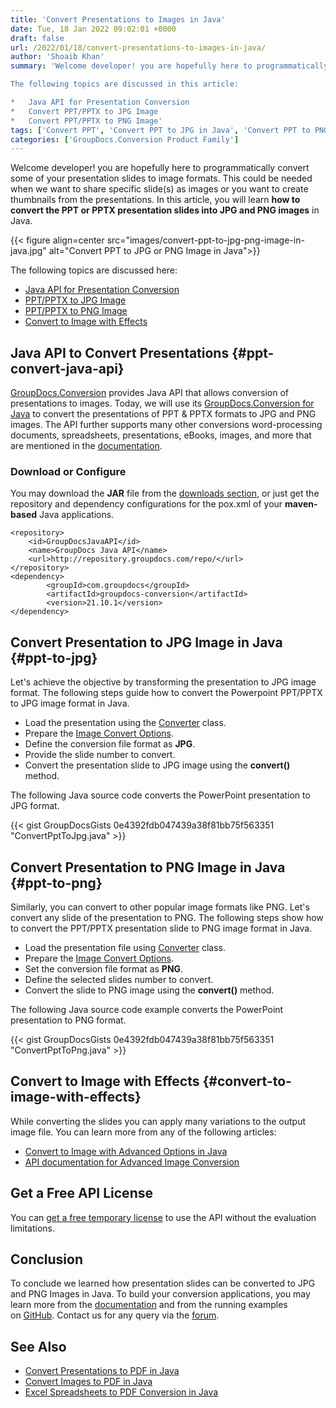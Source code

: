 ```yaml
---
title: 'Convert Presentations to Images in Java'
date: Tue, 18 Jan 2022 09:02:01 +0000
draft: false
url: /2022/01/18/convert-presentations-to-images-in-java/
author: 'Shoaib Khan'
summary: 'Welcome developer! you are hopefully here to programmatically convert some of your presentation slides to image formats. This could be needed when we want to share specific slide(s) as images or you want to create thumbnails from the presentations. In this article, you will learn **how to convert the PPT or PPTX presentation slides into JPG and PNG images** in Java.

The following topics are discussed in this article:

*   Java API for Presentation Conversion
*   Convert PPT/PPTX to JPG Image
*   Convert PPT/PPTX to PNG Image'
tags: ['Convert PPT', 'Convert PPT to JPG in Java', 'Convert PPT to PNG in Java', 'Convert PPTX', 'PPT to JPG in Java', 'PPT to PNG in Java']
categories: ['GroupDocs.Conversion Product Family']
---
```


Welcome developer! you are hopefully here to programmatically convert some of your presentation slides to image formats. This could be needed when we want to share specific slide(s) as images or you want to create thumbnails from the presentations. In this article, you will learn **how to convert the PPT or PPTX presentation slides into JPG and PNG images** in Java.



{{< figure align=center src="images/convert-ppt-to-jpg-png-image-in-java.jpg" alt="Convert PPT to JPG or PNG Image in Java">}}


The following topics are discussed here:

*   [Java API for Presentation Conversion](#ppt-convert-java-api)
*   [PPT/PPTX to JPG Image](#ppt-to-jpg)
*   [PPT/PPTX to PNG Image](#ppt-to-png)
*   [Convert to Image with Effects](#convert-to-image-with-effects)

## Java API to Convert Presentations {#ppt-convert-java-api}

[GroupDocs.Conversion](https://products.groupdocs.com/conversion/) provides Java API that allows conversion of presentations to images. Today, we will use its [GroupDocs.Conversion for Java](https://products.groupdocs.com/conversion/net/) to convert the presentations of PPT & PPTX formats to JPG and PNG images. The API further supports many other conversions word-processing documents, spreadsheets, presentations, eBooks, images, and more that are mentioned in the [documentation](https://docs.groupdocs.com/conversion/java/supported-document-formats/).

### Download or Configure

You may download the **JAR** file from the [downloads section](https://downloads.groupdocs.com/conversion), or just get the repository and dependency configurations for the pox.xml of your **maven-based** Java applications.

```
<repository>
	<id>GroupDocsJavaAPI</id>
	<name>GroupDocs Java API</name>
	<url>http://repository.groupdocs.com/repo/</url>
</repository>
<dependency>
        <groupId>com.groupdocs</groupId>
        <artifactId>groupdocs-conversion</artifactId>
        <version>21.10.1</version> 
</dependency>
```

## Convert Presentation to JPG Image in Java {#ppt-to-jpg}

Let's achieve the objective by transforming the presentation to JPG image format. The following steps guide how to convert the Powerpoint PPT/PPTX to JPG image format in Java.

*   Load the presentation using the [Converter](https://apireference.groupdocs.com/conversion/java/com.groupdocs.conversion/Converter) class.
*   Prepare the [Image Convert Options](https://apireference.groupdocs.com/conversion/java/com.groupdocs.conversion.options.convert/ImageConvertOptions).
*   Define the conversion file format as **JPG**.
*   Provide the slide number to convert.
*   Convert the presentation slide to JPG image using the **convert()** method.

The following Java source code converts the PowerPoint presentation to JPG format.

{{< gist GroupDocsGists 0e4392fdb047439a38f81bb75f563351 "ConvertPptToJpg.java" >}}

## Convert Presentation to PNG Image in Java {#ppt-to-png}

Similarly, you can convert to other popular image formats like PNG. Let's convert any slide of the presentation to PNG. The following steps show how to convert the PPT/PPTX presentation slide to PNG image format in Java.

*   Load the presentation file using [Converter](https://apireference.groupdocs.com/conversion/java/com.groupdocs.conversion/Converter) class.
*   Prepare the [Image Convert Options](https://apireference.groupdocs.com/conversion/java/com.groupdocs.conversion.options.convert/ImageConvertOptions).
*   Set the conversion file format as **PNG**.
*   Define the selected slides number to convert.
*   Convert the slide to PNG image using the **convert()** method.

The following Java source code example converts the PowerPoint presentation to PNG format.

{{< gist GroupDocsGists 0e4392fdb047439a38f81bb75f563351 "ConvertPptToPng.java" >}}

## Convert to Image with Effects {#convert-to-image-with-effects}

While converting the slides you can apply many variations to the output image file. You can learn more from any of the following articles:

*   [Convert to Image with Advanced Options in Java](https://blog.groupdocs.com/2021/01/18/convert-webp-to-jpg-png-and-pdf-in-java/)
*   [API documentation for Advanced Image Conversion](https://docs.groupdocs.com/conversion/java/convert-to-image-with-advanced-options/)

## Get a Free API License

You can [get a free temporary license](https://purchase.groupdocs.com/temporary-license) to use the API without the evaluation limitations.

## Conclusion

To conclude we learned how presentation slides can be converted to JPG and PNG Images in Java. To build your conversion applications, you may learn more from the [documentation](https://docs.groupdocs.com/conversion/java/) and from the running examples on [GitHub](https://github.com/groupdocs-conversion). Contact us for any query via the [forum](https://forum.groupdocs.com/).

## See Also

*   [Convert Presentations to PDF in Java](https://blog.groupdocs.com/2021/02/15/convert-presentations-odp-pptx-ppt-to-pdf-in-java/)
*   [Convert Images to PDF in Java](https://blog.groupdocs.com/2021/04/21/convert-images-to-pdf-in-java/)
*   [Excel Spreadsheets to PDF Conversion in Java](https://blog.groupdocs.com/2021/11/21/convert-excel-spreadsheets-to-pdf-in-java/)





